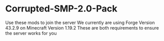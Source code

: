 # Corrupted-SMP-2.0-Pack
Use these mods to join the server
We currently are using Forge Version 43.2.9 on Minecraft Version 1.19.2
These are both requirements to ensure the server works for you
